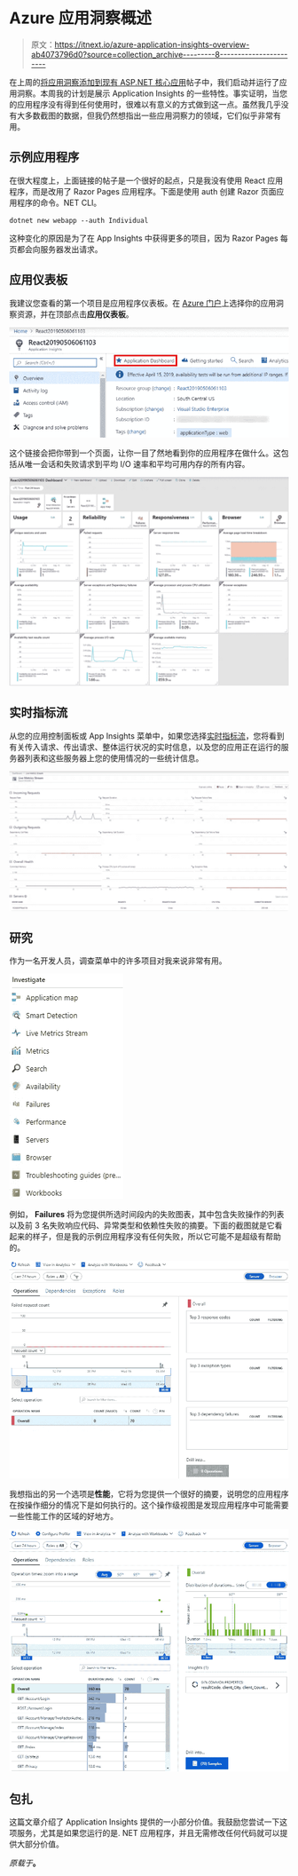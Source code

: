 # Azure 应用洞察概述

> 原文：<https://itnext.io/azure-application-insights-overview-ab4073796d0?source=collection_archive---------8----------------------->

在上周的[将应用洞察添加到现有 ASP.NET 核心应用](https://elanderson.net/2019/06/add-application-insights-to-an-existing-asp-net-core-application/)帖子中，我们启动并运行了应用洞察。本周我的计划是展示 Application Insights 的一些特性。事实证明，当您的应用程序没有得到任何使用时，很难以有意义的方式做到这一点。虽然我几乎没有大多数截图的数据，但我仍然想指出一些应用洞察力的领域，它们似乎非常有用。

## 示例应用程序

在很大程度上，上面链接的帖子是一个很好的起点，只是我没有使用 React 应用程序，而是改用了 Razor Pages 应用程序。下面是使用 auth 创建 Razor 页面应用程序的命令。NET CLI。

```
dotnet new webapp --auth Individual
```

这种变化的原因是为了在 App Insights 中获得更多的项目，因为 Razor Pages 每页都会向服务器发出请求。

## 应用仪表板

我建议您查看的第一个项目是应用程序仪表板。在 [Azure 门户](https://portal.azure.com)上选择你的应用洞察资源，并在顶部点击**应用仪表板**。

![](img/ec2a467fc0565381c2d6e4b2f4c3a5f2.png)

这个链接会把你带到一个页面，让你一目了然地看到你的应用程序在做什么。这包括从唯一会话和失败请求到平均 I/O 速率和平均可用内存的所有内容。

![](img/0280c1ad96b95ec948f1e1fcce299c26.png)

## 实时指标流

从您的应用控制面板或 App Insights 菜单中，如果您选择[实时指标流](https://docs.microsoft.com/en-us/azure/azure-monitor/app/live-stream)，您将看到有关传入请求、传出请求、整体运行状况的实时信息，以及您的应用正在运行的服务器列表和这些服务器上您的使用情况的一些统计信息。

![](img/05dfd0795a0ffe82312fedd36e275e88.png)

## 研究

作为一名开发人员，调查菜单中的许多项目对我来说非常有用。

![](img/2ec32c7feed1640ddcdc409f964fb9f3.png)

例如， **Failures** 将为您提供所选时间段内的失败图表，其中包含失败操作的列表以及前 3 名失败响应代码、异常类型和依赖性失败的摘要。下面的截图就是它看起来的样子，但是我的示例应用程序没有任何失败，所以它可能不是超级有帮助的。

![](img/6396fb717c6ea37a1bf8f8052137d21f.png)

我想指出的另一个选项是**性能**，它将为您提供一个很好的摘要，说明您的应用程序在按操作细分的情况下是如何执行的。这个操作级视图是发现应用程序中可能需要一些性能工作的区域的好地方。

![](img/d663ebb47139965a8b0232225ccd89eb.png)

## 包扎

这篇文章介绍了 Application Insights 提供的一小部分价值。我鼓励您尝试一下这项服务，尤其是如果您运行的是. NET 应用程序，并且无需修改任何代码就可以提供大部分价值。

*原载于*[](https://elanderson.net/2019/06/application-insights-overview/)**。**